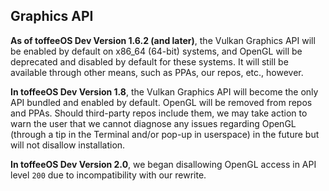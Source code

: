 ## Graphics API
**As of toffeeOS Dev Version 1.6.2 (and later)**, the Vulkan Graphics API will be enabled by default on x86_64 (64-bit) systems, and OpenGL will be deprecated and disabled by default for these systems. It will still be available through other means, such as PPAs, our repos, etc., however.

**In toffeeOS Dev Version 1.8**, the Vulkan Graphics API will become the only API bundled and enabled by default. OpenGL will be removed from repos and PPAs. Should third-party repos include them, we may take action to warn the user that we cannot diagnose any issues regarding OpenGL (through a tip in the Terminal and/or pop-up in userspace) in the future but will not disallow installation.

**In toffeeOS Dev Version 2.0**, we began disallowing OpenGL access in API level ``200`` due to incompatibility with our rewrite. 
